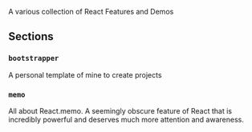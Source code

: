 A various collection of React Features and Demos

## Sections

### `bootstrapper`

A personal template of mine to create projects

### `memo`

All about React.memo. A seemingly obscure feature of React that is incredibly powerful and deserves much more attention and awareness.
